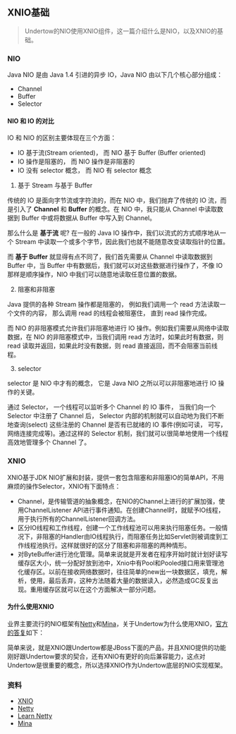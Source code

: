 ## XNIO基础

> Undertow的NIO使用XNIO组件，这一篇介绍什么是NIO，以及XNIO的基础。

### NIO
Java NIO 是由 Java 1.4 引进的异步 IO，Java NIO 由以下几个核心部分组成：
- Channel
- Buffer
- Selector

#### NIO 和 IO 的对比

IO 和 NIO 的区别主要体现在三个方面：

- IO 基于流(Stream oriented)， 而 NIO 基于 Buffer (Buffer oriented)
- IO 操作是阻塞的， 而 NIO 操作是非阻塞的
- IO 没有 selector 概念， 而 NIO 有 selector 概念

1. 基于 Stream 与基于 Buffer

传统的 IO 是面向字节流或字符流的，而在 NIO 中，我们抛弃了传统的 IO 流，而是引入了 **Channel** 和 **Buffer** 的概念。在 NIO 中，我只能从 Channel 中读取数据到 Buffer 中或将数据从 Buffer 中写入到 Channel。

那么什么是 **基于流** 呢? 在一般的 Java IO 操作中，我们以流式的方式顺序地从一个 Stream 中读取一个或多个字节，因此我们也就不能随意改变读取指针的位置。

而 **基于 Buffer** 就显得有点不同了，我们首先需要从 Channel 中读取数据到 Buffer 中，当 Buffer 中有数据后，我们就可以对这些数据进行操作了，不像 IO 那样是顺序操作，NIO 中我们可以随意地读取任意位置的数据。

2. 阻塞和非阻塞

Java 提供的各种 Stream 操作都是阻塞的， 例如我们调用一个 read 方法读取一个文件的内容， 那么调用 read 的线程会被阻塞住， 直到 read 操作完成。

而 NIO 的非阻塞模式允许我们非阻塞地进行 IO 操作。例如我们需要从网络中读取数据，在 NIO 的非阻塞模式中，当我们调用 read 方法时，如果此时有数据，则 read 读取并返回，如果此时没有数据，则 read 直接返回，而不会阻塞当前线程。

3. selector

selector 是 NIO 中才有的概念， 它是 Java NIO 之所以可以非阻塞地进行 IO 操作的关键。

通过 Selector， 一个线程可以监听多个 Channel 的 IO 事件， 当我们向一个 Selector 中注册了 Channel 后， Selector 内部的机制就可以自动地为我们不断地查询(select) 这些注册的 Channel 是否有已就绪的 IO 事件(例如可读， 可写， 网络连接完成等)。通过这样的 Selector 机制，我们就可以很简单地使用一个线程高效地管理多个 Channel 了。

### XNIO
XNIO基于JDK NIO扩展和封装，提供一套包含阻塞和非阻塞IO的简单API，不用麻烦的操作Selector，XNIO有下面特点：
- Channel，是传输管道的抽象概念，在NIO的Channel上进行的扩展加强，使用ChannelListener API进行事件通知。在创建Channel时，就赋予IO线程，用于执行所有的ChannelListener回调方法。
- 区分IO线程和工作线程，创建一个工作线程池可以用来执行阻塞任务。一般情况下，非阻塞的Handler由IO线程执行，而阻塞任务比如Servlet则被调度到工作线程池执行。这样就很好的区分了阻塞和非阻塞的两种情形。
- 对ByteBuffer进行池化管理。简单来说就是开发者在程序开始时就计划好读写缓存区大小，统一分配好放到池中，Xnio中有Pool和Pooled接口用来管理池化缓存区。以前在接收网络数据时，往往简单的new出一块数据区，填充，解析，使用，最后丢弃，这种方法随着大量的数据读入，必然造成GC反复出现。重用缓存区就可以在这个方面解决一部分问题。

#### 为什么使用XNIO
业界主要流行的NIO框架有[Netty](#资料)和[Mina](#资料)，关于Undertow为什么使用XNIO，[官方的答复](http://undertow.io/undertow-docs/undertow-docs-2.0.0/index.html#why-isn-t-undertow-based-on-mina-netty-rnio-grizzly-or-insert-network-framework)如下：

简单来说，就是XNIO跟Undertow都是JBoss下面的产品，并且XNIO提供的功能刚好跟Undertow要求的契合，还有XNIO有更好的向后兼容能力，这点对Undertow是很重要的概念，所以选择XNIO作为Undertow底层的NIO实现框架。

### 资料
- [XNIO](http://xnio.jboss.org/)
- [Netty](https://netty.io/)
- [Learn Netty](https://github.com/luffyke/learn_netty)
- [Mina](https://mina.apache.org/)
